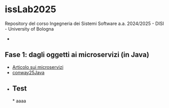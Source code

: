 # issLab2025
Repository del corso Ingegneria dei Sistemi Software a.a. 2024/2025 - DISI - University of Bologna

  * 

## Fase 1: dagli oggetti ai microservizi (in Java)
  * [Articolo sui microservizi](issMaterial/docs/_build\html/_static/msoIEEE.pdf)
  * [conway25Java](conway25Java)
  * <h2 id="xxx">Test</h2> 
    * aaaa   <!-- comment: ancora personalizzata -->
